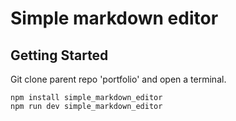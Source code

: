 # Simple markdown editor

## Getting Started

Git clone parent repo 'portfolio' and open a terminal. 

```
npm install simple_markdown_editor
npm run dev simple_markdown_editor

```